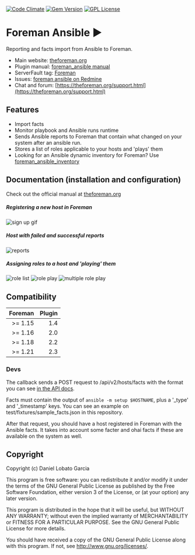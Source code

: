 [![Code Climate](https://codeclimate.com/github/theforeman/foreman_ansible/badges/gpa.svg)](https://codeclimate.com/github/theforeman/foreman_ansible)
[![Gem Version](https://badge.fury.io/rb/foreman_ansible.svg)](https://badge.fury.io/rb/foreman_ansible)
[![GPL License](https://img.shields.io/github/license/theforeman/foreman_ansible.svg)](https://github.com/theforeman/foreman_ansible/blob/master/LICENSE)

# Foreman Ansible :arrow_forward:

Reporting and facts import from Ansible to Foreman.

* Main website: [theforeman.org](https://theforeman.org)
* Plugin manual: [foreman_ansible manual](https://theforeman.org/plugins/foreman_ansible)
* ServerFault tag: [Foreman](https://serverfault.com/questions/tagged/foreman)
* Issues: [foreman ansible on Redmine](https://projects.theforeman.org/projects/ansible/issues)
* Chat and forum: [https://theforeman.org/support.html](https://theforeman.org/support.html)

## Features
* Import facts
* Monitor playbook and Ansible runs runtime
* Sends Ansible reports to Foreman that contain what changed on your system after an ansible run.
* Stores a list of roles applicable to your hosts and 'plays' them
* Looking for an Ansible dynamic inventory for Foreman? Use [foreman_ansible_inventory](https://github.com/theforeman/foreman_ansible_inventory/)

## Documentation (installation and configuration)
Check out the official manual at [theforeman.org](http://theforeman.org/plugins/foreman_ansible/2.x/index.html)

##### Registering a new host in Foreman
![sign up gif](http://i.imgur.com/mlnVFJj.gif)

##### Host with failed and successful reports
![reports](http://i.imgur.com/1ySO4sh.png)

##### Assigning roles to a host and 'playing' them
![role list](http://i.imgur.com/UyeZIq8.png)
![role play](http://i.imgur.com/eU4RENK.png)
![multiple role play](http://i.imgur.com/uoIiKJ5.png)


## Compatibility

| Foreman | Plugin |
| ---------------:| --------------:|
| >= 1.15        | 1.4             |
| >= 1.16        | 2.0             |
| >= 1.18        | 2.2             |
| >= 1.21        | 2.3             |

### Devs

The callback sends a POST request to /api/v2/hosts/facts with the format you can see [in the API docs](http://theforeman.org/api/1.20/apidoc/v2/hosts/facts.html).

Facts must contain the output of `ansible -m setup $HOSTNAME`, plus a '_type' and '_timestamp' keys. You can see an example on test/fixtures/sample_facts.json in this repository.

After that request, you should have a host registered in Foreman with the Ansible facts. It takes into account some facter and ohai facts if these are available on the system as well.

## Copyright

Copyright (c) Daniel Lobato Garcia

This program is free software: you can redistribute it and/or modify
it under the terms of the GNU General Public License as published by
the Free Software Foundation, either version 3 of the License, or
(at your option) any later version.

This program is distributed in the hope that it will be useful,
but WITHOUT ANY WARRANTY; without even the implied warranty of
MERCHANTABILITY or FITNESS FOR A PARTICULAR PURPOSE.  See the
GNU General Public License for more details.

You should have received a copy of the GNU General Public License
along with this program.  If not, see <http://www.gnu.org/licenses/>.
